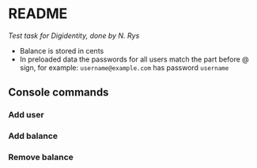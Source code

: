 # README
*Test task for Digidentity, done by N. Rys*


* Balance is stored in cents
* In preloaded data the passwords for all users match the part before @ sign, for example: `username@example.com` has password `username`

## Console commands
### Add user

### Add balance

### Remove balance
